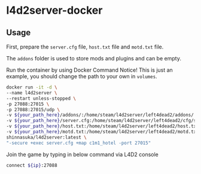 # l4d2server-docker

## Usage

First, prepare the `server.cfg` file, `host.txt` file and `motd.txt` file.

The `addons` folder is used to store mods and plugins and can be empty.

Run the container by using Docker Command
Notice! This is just an example, you should change the path to your own in `volumes`.

```bash
docker run -it -d \
--name l4d2server \
--restart unless-stopped \
-p 27088:27015 \
-p 27088:27015/udp \
-v ${your_path_here}/addons/:/home/steam/l4d2server/left4dead2/addons/ \
-v ${your_path_here}/server.cfg:/home/steam/l4d2server/left4dead2/cfg/server.cfg:ro \
-v ${your_path_here}/host.txt:/home/steam/l4d2server/left4dead2/host.txt:ro \
-v ${your_path_here}/motd.txt:/home/steam/l4d2server/left4dead2/motd.txt:ro \
shinnasuka/l4d2server:latest \
"-secure +exec server.cfg +map c1m1_hotel -port 27015"
```

Join the game by typing in below command via L4D2 console
```bash
connect ${ip}:27088
```

